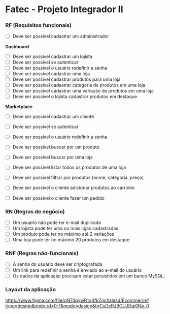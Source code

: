 # Fatec - Projeto Integrador II

### RF (Requisitos funcionais)

- [ ] Deve ser possível cadastrar um administrador

**Dashboard**
- [ ] Deve ser possível cadastrar um lojista
- [ ] Deve ser possível se autenticar
- [ ] Deve ser possível o usuário redefinir a senha
- [ ] Deve ser possível cadastrar uma loja
- [ ] Deve ser possível cadastrar produtos para uma loja
- [ ] Deve ser possível cadastrar categoria de produtos em uma loja
- [ ] Deve ser possível cadastrar uma variação de produtos em uma loja
- [ ] Deve ser possível o lojista cadastrar produtos em destaque

**Marketplace** 
- [ ] Deve ser possível cadastrar um cliente
- [ ] Deve ser possível se autenticar
- [ ] Deve ser possível o usuário redefinir a senha

- [ ] Deve ser possível buscar por um produto
- [ ] Deve ser possível buscar por uma loja
- [ ] Deve ser possível listar todos os produtos de uma loja
- [ ] Deve ser possível filtrar por produtos (nome, categoria, preço)
- [ ] Deve ser possível o cliente adicionar produtos ao carrinho
- [ ] Deve ser possível o cliente fazer um pedido

### RN (Regras de negócio)

- [ ] Um usuário não pode ter e-mail duplicado
- [ ] Um lojista pode ter uma ou mais lojas cadastradas
- [ ] Um produto pode ter no máximo até 2 variações
- [ ] Uma loja pode ter no máximo 20 produtos em destaque

### RNF (Regras não-funcionais)

- [ ] A senha do usuário deve ser criptografada
- [ ] Um link para redefinir a senha é enviado ao e-mail do usuário
- [ ] Os dados da aplicação precisam estar persistidos em um banco MySQL;

### Layout da aplicação

https://www.figma.com/file/qN74qywR1q4fkZqcXaIasd/Ecommerce?type=design&node-id=0-1&mode=design&t=CsDeRJBCUJDqj0Nb-0
